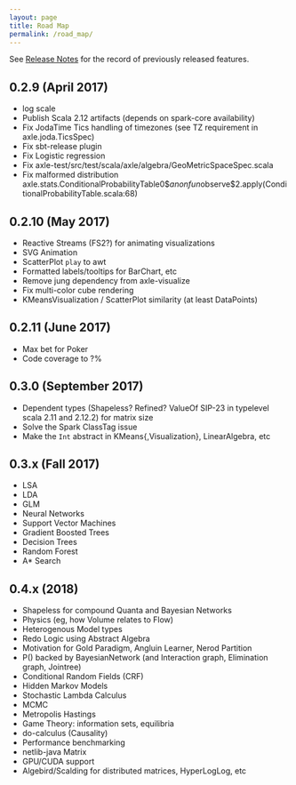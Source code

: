 ```yaml
---
layout: page
title: Road Map
permalink: /road_map/
---
```


See [Release Notes](/tutorial/release_notes/) for the record of previously released features.

## 0.2.9 (April 2017)
* log scale
* Publish Scala 2.12 artifacts (depends on spark-core availability)
* Fix JodaTime Tics handling of timezones (see TZ requirement in axle.joda.TicsSpec)
* Fix sbt-release plugin
* Fix Logistic regression
* Fix axle-test/src/test/scala/axle/algebra/GeoMetricSpaceSpec.scala
* Fix malformed distribution axle.stats.ConditionalProbabilityTable0$$anonfun$observe$2.apply(ConditionalProbabilityTable.scala:68)

## 0.2.10 (May 2017)
* Reactive Streams (FS2?) for animating visualizations
* SVG Animation
* ScatterPlot `play` to awt
* Formatted labels/tooltips for BarChart, etc
* Remove jung dependency from axle-visualize
* Fix multi-color cube rendering
* KMeansVisualization / ScatterPlot similarity (at least DataPoints)

## 0.2.11 (June 2017)
* Max bet for Poker
* Code coverage to ?%

## 0.3.0 (September 2017)
* Dependent types (Shapeless? Refined? ValueOf SIP-23 in typelevel scala 2.11 and 2.12.2) for matrix size
* Solve the Spark ClassTag issue
* Make the `Int` abstract in KMeans{,Visualization}, LinearAlgebra, etc

## 0.3.x (Fall 2017)
* LSA
* LDA
* GLM
* Neural Networks
* Support Vector Machines
* Gradient Boosted Trees
* Decision Trees
* Random Forest
* A* Search

## 0.4.x (2018)
* Shapeless for compound Quanta and Bayesian Networks
* Physics (eg, how Volume relates to Flow)
* Heterogenous Model types
* Redo Logic using Abstract Algebra
* Motivation for Gold Paradigm, Angluin Learner, Nerod Partition
* P() backed by BayesianNetwork (and Interaction graph, Elimination graph, Jointree)
* Conditional Random Fields (CRF)
* Hidden Markov Models
* Stochastic Lambda Calculus
* MCMC
* Metropolis Hastings
* Game Theory: information sets, equilibria
* do-calculus (Causality)
* Performance benchmarking
* netlib-java Matrix
* GPU/CUDA support
* Algebird/Scalding for distributed matrices, HyperLogLog, etc

